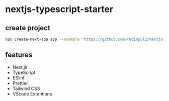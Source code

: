 # nextjs-typescript-starter

## create project

```bash
npx create-next-app app --example "https://github.com/redimpulz/nextjs-typescript-starter"
```

## features

* Next.js
* TypeScript
* ESlint
* Prettier
* Tailwind CSS
* VScode Extentions
